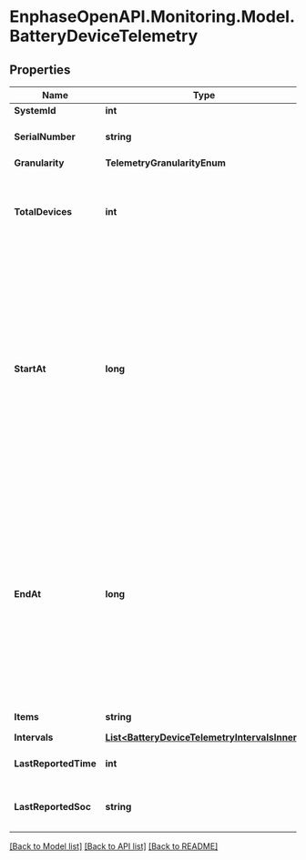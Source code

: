 # EnphaseOpenAPI.Monitoring.Model.BatteryDeviceTelemetry

## Properties

Name | Type | Description | Notes
------------ | ------------- | ------------- | -------------
**SystemId** | **int** | System ID. | [optional] 
**SerialNumber** | **string** | Device serial number. | [optional] 
**Granularity** | **TelemetryGranularityEnum** |  | [optional] 
**TotalDevices** | **int** | Shall always be 1 since this is telemetry from individual micros. | [optional] 
**StartAt** | **long** | Start time of the data series. Either start_date or start_at will be present. By default start_at will appear in response. If start_date parameter passed in the url then start_date field will appear in response. | [optional] 
**EndAt** | **long** | End time of the data series. Either end_date or end_at will be present. By default end_at will appear in response. If end_date parameter passed in the url then end_date field will appear in response. | [optional] 
**Items** | **string** | List key &#39;intervals&#39;. | [optional] 
**Intervals** | [**List&lt;BatteryDeviceTelemetryIntervalsInner&gt;**](BatteryDeviceTelemetryIntervalsInner.md) |  | [optional] 
**LastReportedTime** | **int** | Last reported timestamp. | [optional] 
**LastReportedSoc** | **string** | Last reported soc percentage. | [optional] 

[[Back to Model list]](../README.md#documentation-for-models) [[Back to API list]](../README.md#documentation-for-api-endpoints) [[Back to README]](../README.md)

